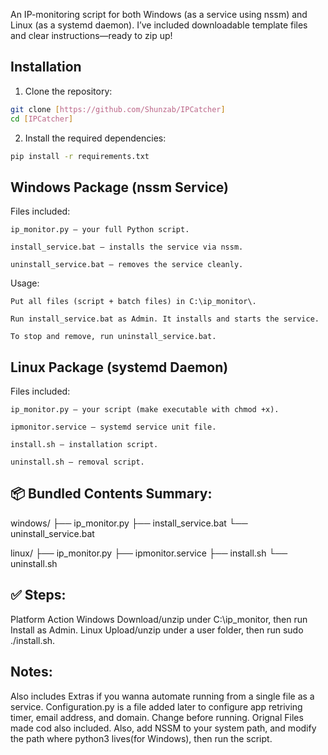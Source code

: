 An IP-monitoring script for both Windows (as a service using nssm) and Linux (as a systemd daemon). I’ve included downloadable template files and clear instructions—ready to zip up!

## Installation

1. Clone the repository:
```bash
git clone [https://github.com/Shunzab/IPCatcher]
cd [IPCatcher]
```

2. Install the required dependencies:
```bash
pip install -r requirements.txt
```
## Windows Package (nssm Service)

Files included:

    ip_monitor.py – your full Python script.

    install_service.bat – installs the service via nssm.

    uninstall_service.bat – removes the service cleanly.

Usage:

    Put all files (script + batch files) in C:\ip_monitor\.

    Run install_service.bat as Admin. It installs and starts the service.

    To stop and remove, run uninstall_service.bat.

## Linux Package (systemd Daemon)

Files included:

    ip_monitor.py – your script (make executable with chmod +x).

    ipmonitor.service – systemd service unit file.

    install.sh – installation script.

    uninstall.sh – removal script.

## 📦 Bundled Contents Summary:

windows/
├── ip_monitor.py
├── install_service.bat
└── uninstall_service.bat

linux/
├── ip_monitor.py
├── ipmonitor.service
├── install.sh
└── uninstall.sh

## ✅ Steps:
Platform	Action
Windows	Download/unzip under C:\ip_monitor, then run Install as Admin.
Linux	Upload/unzip under a user folder, then run sudo ./install.sh.

## Notes:
Also includes Extras if you wanna automate running from a single file as a service. Configuration.py is a file added later to configure app retriving timer, email address, and domain. Change before running. Orignal Files made cod also included. Also, add NSSM to your system path, and modify the path where python3 lives(for Windows), then run the script.
